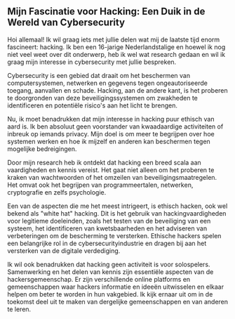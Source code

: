 ## Mijn Fascinatie voor Hacking: Een Duik in de Wereld van Cybersecurity
Hoi allemaal! Ik wil graag iets met jullie delen wat mij de laatste tijd enorm fascineert: hacking. Ik ben een 16-jarige Nederlandstalige en hoewel ik nog niet veel weet over dit onderwerp, heb ik wel wat research gedaan en wil ik graag mijn interesse in cybersecurity met jullie bespreken.

Cybersecurity is een gebied dat draait om het beschermen van computersystemen, netwerken en gegevens tegen ongeautoriseerde toegang, aanvallen en schade. Hacking, aan de andere kant, is het proberen te doorgronden van deze beveiligingssystemen om zwakheden te identificeren en potentiële risico's aan het licht te brengen.

Nu, ik moet benadrukken dat mijn interesse in hacking puur ethisch van aard is. Ik ben absoluut geen voorstander van kwaadaardige activiteiten of inbreuk op iemands privacy. Mijn doel is om meer te begrijpen over hoe systemen werken en hoe ik mijzelf en anderen kan beschermen tegen mogelijke bedreigingen.

Door mijn research heb ik ontdekt dat hacking een breed scala aan vaardigheden en kennis vereist. Het gaat niet alleen om het proberen te kraken van wachtwoorden of het omzeilen van beveiligingsmaatregelen. Het omvat ook het begrijpen van programmeertalen, netwerken, cryptografie en zelfs psychologie.

Een van de aspecten die me het meest intrigeert, is ethisch hacken, ook wel bekend als "white hat" hacking. Dit is het gebruik van hackingvaardigheden voor legitieme doeleinden, zoals het testen van de beveiliging van een systeem, het identificeren van kwetsbaarheden en het adviseren van verbeteringen om de bescherming te versterken. Ethische hackers spelen een belangrijke rol in de cybersecurityindustrie en dragen bij aan het versterken van de digitale verdediging.

Ik wil ook benadrukken dat hacking geen activiteit is voor solospelers. Samenwerking en het delen van kennis zijn essentiële aspecten van de hackersgemeenschap. Er zijn verschillende online platforms en gemeenschappen waar hackers informatie en ideeën uitwisselen en elkaar helpen om beter te worden in hun vakgebied. Ik kijk ernaar uit om in de toekomst deel uit te maken van dergelijke gemeenschappen en van anderen te leren.
